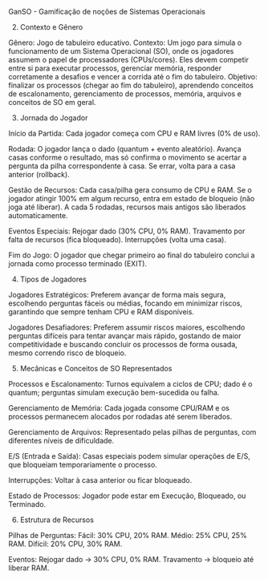 GanSO - Gamificação de noções de Sistemas Operacionais

2. Contexto e Gênero

Gênero: Jogo de tabuleiro educativo.
Contexto: Um jogo para simula o funcionamento de um Sistema Operacional (SO), onde os jogadores assumem o papel de processadores (CPUs/cores). Eles devem competir entre si para executar processos, gerenciar memória, responder corretamente a desafios e vencer a corrida até o fim do tabuleiro.
Objetivo: finalizar os processos (chegar ao fim do tabuleiro), aprendendo conceitos de escalonamento, gerenciamento de processos, memória, arquivos e conceitos de SO em geral.

3. Jornada do Jogador 

Início da Partida: Cada jogador começa com CPU e RAM livres (0% de uso).

Rodada:
O jogador lança o dado (quantum + evento aleatório).
Avança casas conforme o resultado, mas só confirma o movimento se acertar a pergunta da pilha correspondente à casa.
Se errar, volta para a casa anterior (rollback).

Gestão de Recursos:
Cada casa/pilha gera consumo de CPU e RAM.
Se o jogador atingir 100% em algum recurso, entra em estado de bloqueio (não joga até liberar).
A cada 5 rodadas, recursos mais antigos são liberados automaticamente.

Eventos Especiais:
Rejogar dado (30% CPU, 0% RAM).
Travamento por falta de recursos (fica bloqueado).
Interrupções (volta uma casa).

Fim do Jogo:
O jogador que chegar primeiro ao final do tabuleiro conclui a jornada como processo terminado (EXIT).

4. Tipos de Jogadores

Jogadores Estratégicos:
Preferem avançar de forma mais segura, escolhendo perguntas fáceis ou médias, focando em minimizar riscos, garantindo que sempre tenham CPU e RAM disponíveis.

Jogadores Desafiadores:
Preferem assumir riscos maiores, escolhendo perguntas difíceis para tentar avançar mais rápido, gostando de maior competitividade e buscando concluir os processos de forma ousada, mesmo correndo risco de bloqueio.

5. Mecânicas e Conceitos de SO Representados

Processos e Escalonamento: Turnos equivalem a ciclos de CPU; dado é o quantum; perguntas simulam execução bem-sucedida ou falha.

Gerenciamento de Memória: Cada jogada consome CPU/RAM e os processos permanecem alocados por rodadas até serem liberados.

Gerenciamento de Arquivos: Representado pelas pilhas de perguntas, com diferentes níveis de dificuldade.

E/S (Entrada e Saída): Casas especiais podem simular operações de E/S, que bloqueiam temporariamente o processo.

Interrupções: Voltar à casa anterior ou ficar bloqueado.

Estado de Processos: Jogador pode estar em Execução, Bloqueado, ou Terminado.

6. Estrutura de Recursos

Pilhas de Perguntas:
Fácil: 30% CPU, 20% RAM.
Médio: 25% CPU, 25% RAM.
Difícil: 20% CPU, 30% RAM.

Eventos:
Rejogar dado → 30% CPU, 0% RAM.
Travamento → bloqueio até liberar RAM.
